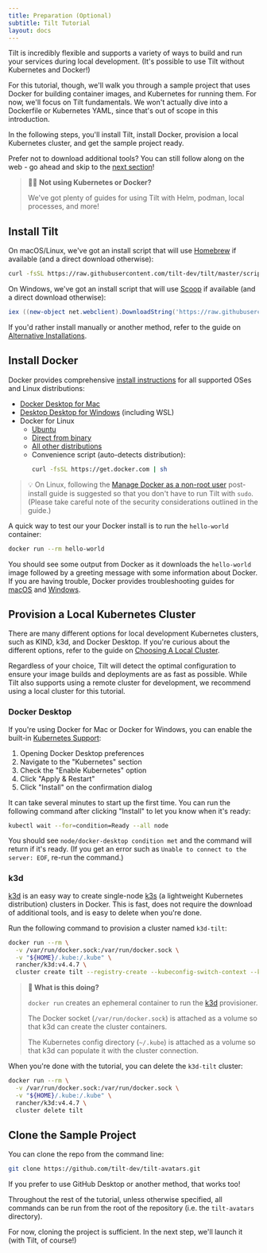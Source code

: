 ```yaml
---
title: Preparation (Optional)
subtitle: Tilt Tutorial
layout: docs
---
```


Tilt is incredibly flexible and supports a variety of ways to build and run your services during local development.
(It's possible to use Tilt without Kubernetes and Docker!)

For this tutorial, though, we'll walk you through a sample project that uses Docker for building container images, and Kubernetes for running them.
For now, we'll focus on Tilt fundamentals. We won't actually dive into a Dockerfile or Kubernetes YAML, since that's out of scope in this introduction.

In the following steps, you'll install Tilt, install Docker, provision a local Kubernetes cluster, and get the sample project ready.

Prefer not to download additional tools? You can still follow along on the web - go ahead and skip to the [next section][tutorial-tilt-up]!

> 💁‍♀️ **Not using Kubernetes or Docker?**
> 
> We've got plenty of guides for using Tilt with Helm, podman, local processes, and more!

## Install Tilt
On macOS/Linux, we've got an install script that will use [Homebrew][brew] if available (and a direct download otherwise):
```bash
curl -fsSL https://raw.githubusercontent.com/tilt-dev/tilt/master/scripts/install.sh | bash
```

On Windows, we've got an install script that will use [Scoop][scoop] if available (and a direct download otherwise):
```powershell
iex ((new-object net.webclient).DownloadString('https://raw.githubusercontent.com/tilt-dev/tilt/master/scripts/install.ps1'))
```

If you'd rather install manually or another method, refer to the guide on [Alternative Installations][install-tilt-alternate].

## Install Docker
Docker provides comprehensive [install instructions][install-docker] for all supported OSes and Linux distributions:
 * [Docker Desktop for Mac][install-docker-mac]
 * [Desktop Desktop for Windows][install-docker-windows] (including WSL)
 * Docker for Linux
   * [Ubuntu][install-docker-linux-ubuntu]
   * [Direct from binary][install-docker-linux-manual]
   * [All other distributions][install-docker-linux]
   * Convenience script (auto-detects distribution):
     ```bash
     curl -fsSL https://get.docker.com | sh
     ```

> 💡 On Linux, following the [Manage Docker as a non-root user][docker-non-root] post-install guide is suggested so that you don't have to run Tilt with `sudo`.
> (Please take careful note of the security considerations outlined in the guide.)

A quick way to test our your Docker install is to run the `hello-world` container:
```bash
docker run --rm hello-world
```
You should see some output from Docker as it downloads the `hello-world` image followed by a greeting message with some information about Docker.
If you are having trouble, Docker provides troubleshooting guides for [macOS][troubleshoot-docker-mac] and [Windows][troubleshoot-docker-windows].

## Provision a Local Kubernetes Cluster
There are many different options for local development Kubernetes clusters, such as KIND, k3d, and Docker Desktop.
If you're curious about the different options, refer to the guide on [Choosing A Local Cluster][guide-local-cluster].

Regardless of your choice, Tilt will detect the optimal configuration to ensure your image builds and deployments are as fast as possible.
While Tilt also supports using a remote cluster for development, we recommend using a local cluster for this tutorial.

### Docker Desktop
If you're using Docker for Mac or Docker for Windows, you can enable the built-in [Kubernetes Support][docker-kubernetes]:
 1. Opening Docker Desktop preferences
 2. Navigate to the "Kubernetes" section
 3. Check the "Enable Kubernetes" option
 4. Click "Apply & Restart"
 5. Click "Install" on the confirmation dialog

It can take several minutes to start up the first time.
You can run the following command after clicking "Install" to let you know when it's ready:
```bash
kubectl wait --for=condition=Ready --all node
```
You should see `node/docker-desktop condition met` and the command will return if it's ready.
(If you get an error such as `Unable to connect to the server: EOF`, re-run the command.)

### k3d
[k3d][] is an easy way to create single-node [k3s][] (a lightweight Kubernetes distribution) clusters in Docker.
This is fast, does not require the download of additional tools, and is easy to delete when you're done.

Run the following command to provision a cluster named `k3d-tilt`:
```bash
docker run --rm \
  -v /var/run/docker.sock:/var/run/docker.sock \
  -v "${HOME}/.kube:/.kube" \
  rancher/k3d:v4.4.7 \
  cluster create tilt --registry-create --kubeconfig-switch-context --kubeconfig-update-default --no-hostip
```

> **🤔 What is this doing?**
>
> `docker run` creates an ephemeral container to run the [k3d][] provisioner.
>
> The Docker socket (`/var/run/docker.sock`) is attached as a volume so that k3d can create the cluster containers.
>
> The Kubernetes config directory (`~/.kube`) is attached as a volume so that k3d can populate it with the cluster connection.

When you're done with the tutorial, you can delete the `k3d-tilt` cluster:
```bash
docker run --rm \
  -v /var/run/docker.sock:/var/run/docker.sock \
  -v "${HOME}/.kube:/.kube" \
  rancher/k3d:v4.4.7 \
  cluster delete tilt
```

## Clone the Sample Project
You can clone the repo from the command line:
```bash
git clone https://github.com/tilt-dev/tilt-avatars.git
```
If you prefer to use GitHub Desktop or another method, that works too!

Throughout the rest of the tutorial, unless otherwise specified, all commands can be run from the root of the repository (i.e. the `tilt-avatars` directory). 

For now, cloning the project is sufficient.
In the next step, we'll launch it (with Tilt, of course!)

[brew]: https://brew.sh
[docker-kubernetes]: https://docs.docker.com/desktop/kubernetes/#enable-kubernetes
[docker-non-root]: https://docs.docker.com/engine/install/linux-postinstall/#manage-docker-as-a-non-root-user
[guide-local-cluster]: /choosing_clusters.html
[k3d]: https://k3d.io
[k3s]: https://k3s.io
[install-docker]: https://docs.docker.com/get-docker/
[install-docker-linux]: https://docs.docker.com/engine/install/#server
[install-docker-linux-manual]: https://docs.docker.com/engine/install/binaries/
[install-docker-linux-ubuntu]: https://docs.docker.com/engine/install/ubuntu/
[install-docker-mac]: https://docs.docker.com/desktop/mac/install/
[install-docker-windows]: https://docs.docker.com/desktop/windows/install/
[install-tilt-alternate]: /install.html#alternative-installations
[scoop]: https://scoop.sh/
[troubleshoot-docker-mac]: https://docs.docker.com/desktop/mac/troubleshoot/
[troubleshoot-docker-windows]: https://docs.docker.com/desktop/windows/troubleshoot/
[tutorial-tilt-up]: ./2-tilt-up.html
